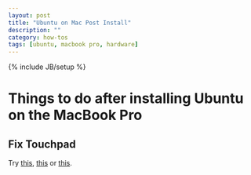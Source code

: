 ```yaml
---
layout: post
title: "Ubuntu on Mac Post Install"
description: ""
category: how-tos
tags: [ubuntu, macbook pro, hardware]
---
```

{% include JB/setup %}

Things to do after installing Ubuntu on the MacBook Pro
=======================================================

Fix Touchpad
------------

Try [this](http://task3.cc/1068/os-x-like-multitouch-gestures-for-macbook-pro-running-ubuntu-12-10/),
[this](http://askubuntu.com/questions/126526/macbook-pro-touchpad-optimization-12-04-lts) or
[this](http://www.chris-reilly.org/blog/technotes/macbook-trackpad-in-ubuntu/).

